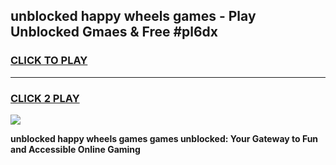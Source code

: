 
## unblocked happy wheels games - Play Unblocked Gmaes & Free #pl6dx
<h3>
<a href="https://premium.freeplayer.one?title=unblocked_happy_wheels_games&ref=01M">CLICK TO PLAY</a></h3>
<hr>

<h3>
<a href="https://premium.freeplayer.one?title=unblocked_happy_wheels_games&ref=01M">CLICK 2 PLAY</a>
  
</h3>

<a href="https://premium.freeplayer.one?title=unblocked_happy_wheels_games&ref=01M"><img src="https://clearcache.store/games.png"></a>


**unblocked happy wheels games games unblocked: Your Gateway to Fun and Accessible Online Gaming**

